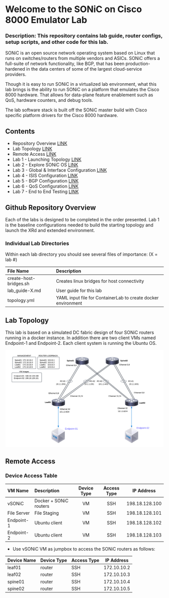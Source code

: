 # Welcome to the SONiC on Cisco 8000 Emulator Lab

### Description: This repository contains lab guide, router configs, setup scripts, and other code for this lab.

SONiC is an open source network operating system based on Linux that runs on switches/routers from multiple vendors and ASICs. SONiC offers a full-suite of network functionality, like BGP, that has been production-hardened in the data centers of some of the largest cloud-service providers.

Though it is easy to run SONiC in a virtualized lab environment, what this lab brings is the ability to run SONiC on a platform that emulates the Cisco 8000 hardware. That allows for data-plane feature enablement such as QoS, hardware counters, and debug tools. 

The lab software stack is built off the SONiC master build with Cisco specific platform drivers for the Cisco 8000 hardware.

## Contents
* Repository Overview [LINK](#git-repository-overview)
* Lab Topology [LINK](#lab-topology)
* Remote Access [LINK](#remote-access)
* Lab 1 - Launching Topology [LINK](/lab_1/lab_1-guide.md)
* Lab 2 - Explore SONiC OS [LINK](/lab_2/lab_2-guide.md)
* Lab 3 - Global & Interface Configuration [LINK](/lab_3/lab_3-guide.md)
* Lab 4 - ISIS Configuration [LINK](/lab_4/lab_4-guide.md)
* Lab 5 - BGP Configuration [LINK](/lab_5/lab_5-guide.md)
* Lab 6 - QoS Configuration [LINK](/lab_6/lab_6-guide.md)
* Lab 7 - End to End Testing [LINK](/lab_7/lab_7-guide.md)

## Github Repository Overview
Each of the labs is designed to be completed in the order presented. Lab 1 is the baseline configurations 
needed to build the starting topology and launch the XRd and extended environment.

### Individual Lab Directories
Within each lab directory you should see several files of importance:
(X = lab #)

| File Name                | Description                                                   |
|:-------------------------|:--------------------------------------------------------------|
| create-host-bridges.sh   | Creates linux bridges for host connectivity                   |
| lab_guide-X.md           | User guide for this lab                                       |
| topology.yml             | YAML input file for ContainerLab to create docker environment |

## Lab Topology

This lab is based on a simulated DC fabric design of four SONiC routers running in a docker instance. In addition there are two client VMs named Endpoint-1 and Endpoint-2. Each client system is running the Ubuntu OS.

![Lab Topology](topo-drawings/sonic-4-node-topology.png)

## Remote Access


### Device Access Table
| VM Name        | Description              | Device Type | Access Type |   IP Address    |
|:---------------|:-------------------------|:-----------:|:-----------:|:---------------:|
| vSONiC         | Docker + SONiC routers   | VM          | SSH         | 198.18.128.100  |
| File Server    | File Staging             | VM          | SSH         | 198.18.128.101  |
| Endpoint-1     | Ubuntu client            | VM          | SSH         | 198.18.128.102  |
| Endpoint-2     | Ubuntu client            | VM          | SSH         | 198.18.128.103  |


* Use vSONiC VM as jumpbox to access the SONiC routers as follows:

| Device Name    | Device Type | Access Type |   IP Address    |                                           
|:---------------|:------------|:------------|:---------------:|                          
| leaf01         | router      | SSH         | 172.10.10.2     |
| leaf02         | router      | SSH         | 172.10.10.3     |
| spine01        | router      | SSH         | 172.10.10.4     |
| spine02        | router      | SSH         | 172.10.10.5     |

